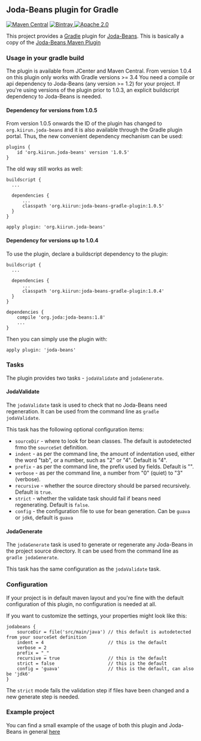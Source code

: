 Joda-Beans plugin for Gradle
----------------------------
[![Maven Central](https://img.shields.io/maven-central/v/org.kiirun/joda-beans-gradle-plugin.svg)]()
[![Bintray](https://api.bintray.com/packages/andreas-schilling/maven/org.kiirun%3Ajoda-beans-gradle-plugin/images/download.svg) ](https://bintray.com/andreas-schilling/maven/org.kiirun%3Ajoda-beans-gradle-plugin/_latestVersion)
[![Apache 2.0](https://img.shields.io/github/license/andreas-schilling/joda-beans-gradle-plugin.svg)](http://www.apache.org/licenses/LICENSE-2.0)

This project provides a [Gradle](https://www.gradle.org/) plugin
for [Joda-Beans](https://github.com/JodaOrg/joda-beans).
This is basically a copy of the [Joda-Beans Maven Plugin](https://github.com/JodaOrg/joda-beans-maven-plugin)

### Usage in your gradle build

The plugin is available from JCenter and Maven Central.
From version 1.0.4 on this plugin only works with Gradle versions >= 3.4
You need a compile or api dependency to Joda-Beans (any version >= 1.2) for your project.
If you're using versions of the plugin prior to 1.0.3, an explicit buildscript dependency to Joda-Beans is needed.

#### Dependency for versions from 1.0.5

From version 1.0.5 onwards the ID of the plugin has changed to `org.kiirun.joda-beans` and it is also available
through the Gradle plugin portal. Thus, the new convenient dependency mechanism can be used:

```
plugins {
    id 'org.kiirun.joda-beans' version '1.0.5'
}
```

The old way still works as well:

```
buildscript {
  ...
  
  dependencies {
      ...
      classpath 'org.kiirun:joda-beans-gradle-plugin:1.0.5'
  }
}

apply plugin: 'org.kiirun.joda-beans'
```

#### Dependency for versions up to 1.0.4

To use the plugin, declare a buildscript dependency to the plugin:

```
buildscript {
  ...
  
  dependencies {
      ...
      classpath 'org.kiirun:joda-beans-gradle-plugin:1.0.4'
  }
}

dependencies {
    compile 'org.joda:joda-beans:1.8'
    ...
}
```


Then you can simply use the plugin with:

```
apply plugin: 'joda-beans'
```

### Tasks

The plugin provides two tasks - `jodaValidate` and `jodaGenerate`.

#### JodaValidate

The `jodaValidate` task is used to check that no Joda-Beans need regeneration.
It can be used from the command line as `gradle jodaValidate`.

This task has the following optional configuration items:
- `sourceDir` - where to look for bean classes. The default is autodetected frmo the `sourceSet` definition.
- `indent` - as per the command line, the amount of indentation used,
either the word "tab", or a number, such as "2" or "4". Default is "4".
- `prefix` - as per the command line, the prefix used by fields. Default is "".
- `verbose` - as per the command line, a number from "0" (quiet) to "3" (verbose).
- `recursive` - whether the source directory should be parsed recursively. Default is `true`.
- `strict` - whether the validate task should fail if beans need regenerating. Default is `false`.
- `config` - the configuration file to use for bean generation. Can be `guava` or `jdk6`, default is `guava`

#### JodaGenerate

The `jodaGenerate` task is used to generate or regenerate any Joda-Beans in the project source directory.
It can be used from the command line as `gradle jodaGenerate`.

This task has the same configuration as the `jodaValidate` task.

### Configuration

If your project is in default maven layout and you're fine with the default configuration of
this plugin, no configuration is needed at all.

If you want to customize the settings, your properties might look like this:

```
jodabeans {
    sourceDir = file('src/main/java') // this default is autodetected from your sourceSet definition
    indent = 4                        // this is the default
    verbose = 2
    prefix = "_"
    recursive = true                  // this is the default
    strict = false                    // this is the default
    config = 'guava'                  // this is the default, can also be 'jdk6'
}
```

The `strict` mode fails the validation step if files have been changed and a new generate step is needed.

### Example project

You can find a small example of the usage of both this plugin and Joda-Beans in general [here](https://github.com/andreas-schilling/joda-beans-test)
